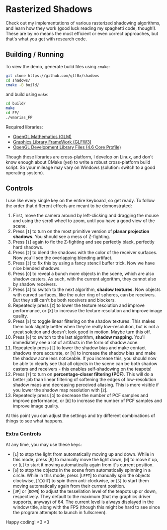 # Rasterized Shadows

Check out my implementations of various rasterized shadowing algorithms, and learn how they work (good luck reading my spaghetti code, though!). These are by no means the most efficient or even correct approaches, but that's what you get with research code.

## Building / Running

To view the demo, generate build files using `cmake`:

```bash
git clone https://github.com/qtf0x/shadows
cd shadows/
cmake -B build/
```

and build using `make`:

```bash
cd build/
make
cd FP/
./vmarias_FP
```

Required libraries:

- [OpenGL Mathematics (GLM)](https://github.com/g-truc/glm)
- [Graphics Library FrameWork (GLFW3)](https://github.com/glfw/glfw)
- [OpenGL Development Library Files (4.6 Core Profile)](https://www.opengl.org/)

Though these libraries are cross-platform, I develop on Linux, and don't know enough about CMake (yet) to write a robust cross-platform build script. So your mileage may vary on Windows (solution: switch to a good operating system).

## Controls

I use like every single key on the entire keyboard, so get ready. To follow the order that different effects are meant to be demonstrated:

1. First, move the camera around by left-clicking and dragging the mouse and using the scroll wheel to zoom, until you have a good view of the scene.
2. Press [`1`] to turn on the most primitive version of **planar projection shadows**. You should see a mess of Z-fighting.
3. Press [`1`] again to fix the Z-fighting and see perfectly black, perfectly hard shadows.
4. Press [`2`] to blend the shadows with the color of the receiver surfaces. Now you'll see the overlapping blending artifact.
5. Press [`3`] to fix this by using a fancy stencil buffer trick. Now we have nice blended shadows.
6. Press [`O`] to reveal a bunch more objects in the scene, which are also shadow casters. As such, with the current algorithm, they cannot also by shadow receivers.
7. Press [`4`] to switch to the next algorithm, **shadow textures**. Now objects with curved surfaces, like the outer ring of spheres, can be receivers. But they still can't be both receivers and blockers.
8. Repeatedly press [`Z`] to lower the texture resolution and improve performance, or [`X`] to increase the texture resolution and improve image quality.
9. Press [`5`] to toggle linear filtering on the shadow textures. This makes them look slightly better when they're really low-resolution, but is not a great solution and doesn't look good in motion. Maybe turn this off.
10. Press [`6`] to switch to the last algorithm, **shadow mapping**. You'll immediately see a lot of artifacts in the form of shadow acne.
11. Repeatedly press [`C`] to lower the shadow bias and make contact shadows more accurate, or [`V`] to increase the shadow bias and make the shadow acne less noticeable. If you increase this, you should now be able to clearly see that all objects in the scene can be both shadow casters and receivers - this enables self-shadowing on the teapots!
12. Press [`7`] to turn on **percentage-closer filtering (PCF)**. This will do a better job than linear filtering of softening the edges of low-resolution shadow maps and decreasing perceived aliasing. This is more visible if you lower the shadow map resolution with [`Z`].
13. Repeatedly press [`G`] to decrease the number of PCF samples and improve performance, or [`H`] to increase the number of PCF samples and improve image quality.

At this point you can adjust the settings and try different combinations of things to see what happens.

### Extra Controls

At any time, you may use these keys:

- [`L`] to stop the light from automatically moving up and down. While in this mode, press [`B`] to manually move the light down, [`N`] to move it up, or [`L`] to start it moving automatically again from it's current position.
- [`S`] to stop the objects in the scene from automatically spinning in a circle. While in this mode, press [`LEFT`] to manually spin the objects clockwise, [`RIGHT`] to spin them anti-clockwise, or [`S`] to start them moving automatically again from their current position.
- [`UP`] or [`DOWN`] to adjust the tessellation level of the teapots up or down, respectively. They default to the maximum (that my graphics driver supports, anyway) of 64. The current level is always displayed in the window title, along with the FPS (though this might be hard to see since the program attempts to launch in fullscreen).

Happy coding! <3 <3
